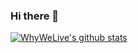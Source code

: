 ### Hi there 👋

[![WhyWeLive's github stats](https://github-readme-stats.vercel.app/api?username=whywelive&count_private=true&show_icons=true&theme=radical)](https://github.com/WhyWeLive)



<!--
**WhyWeLive/WhyWeLive** is a ✨ _special_ ✨ repository because its `README.md` (this file) appears on your GitHub profile.

Here are some ideas to get you started:

- 🔭 I’m currently working on ...
- 🌱 I’m currently learning ...
- 👯 I’m looking to collaborate on ...
- 🤔 I’m looking for help with ...
- 💬 Ask me about ...
- 📫 How to reach me: ...
- 😄 Pronouns: ...
- ⚡ Fun fact: ...
-->
